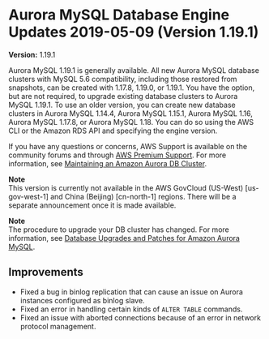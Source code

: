 # Aurora MySQL Database Engine Updates 2019\-05\-09 \(Version 1\.19\.1\)<a name="AuroraMySQL.Updates.1191"></a>

**Version:** 1\.19\.1

 Aurora MySQL 1\.19\.1 is generally available\. All new Aurora MySQL database clusters with MySQL 5\.6 compatibility, including those restored from snapshots, can be created with 1\.17\.8, 1\.19\.0, or 1\.19\.1\. You have the option, but are not required, to upgrade existing database clusters to Aurora MySQL 1\.19\.1\. To use an older version, you can create new database clusters in Aurora MySQL 1\.14\.4, Aurora MySQL 1\.15\.1, Aurora MySQL 1\.16, Aurora MySQL 1\.17\.8, or Aurora MySQL 1\.18\. You can do so using the AWS CLI or the Amazon RDS API and specifying the engine version\. 

If you have any questions or concerns, AWS Support is available on the community forums and through [AWS Premium Support](http://aws.amazon.com/support)\. For more information, see [Maintaining an Amazon Aurora DB Cluster](USER_UpgradeDBInstance.Maintenance.md)\.

**Note**  
 This version is currently not available in the AWS GovCloud \(US\-West\) \[us\-gov\-west\-1\] and China \(Beijing\) \[cn\-north\-1\] regions\. There will be a separate announcement once it is made available\. 

**Note**  
The procedure to upgrade your DB cluster has changed\. For more information, see [Database Upgrades and Patches for Amazon Aurora MySQL](AuroraMySQL.Updates.md#AuroraMySQL.Updates.Patching)\.

## Improvements<a name="AuroraMySQL.Updates.1191.Improvements"></a>
+  Fixed a bug in binlog replication that can cause an issue on Aurora instances configured as binlog slave\. 
+  Fixed an error in handling certain kinds of `ALTER TABLE` commands\. 
+  Fixed an issue with aborted connections because of an error in network protocol management\. 